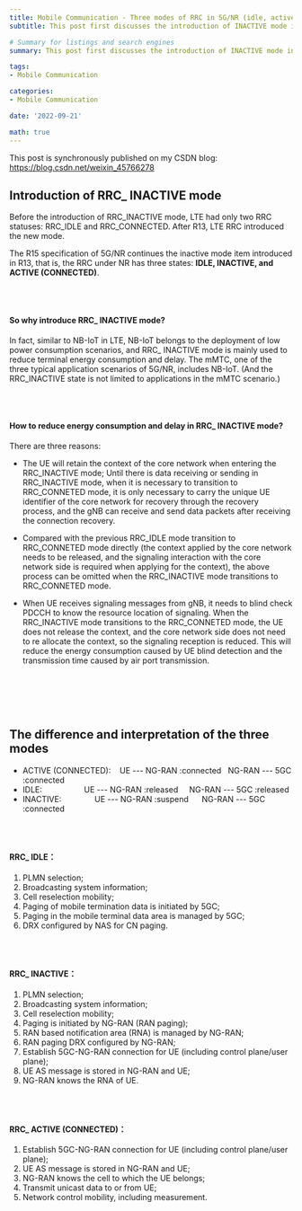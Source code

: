 ```yaml
---
title: Mobile Communication - Three modes of RRC in 5G/NR (idle, active, inactive)
subtitle: This post first discusses the introduction of INACTIVE mode in 5G/NR, and then makes functional differentiation and specific description of IDLE, INACTIVE and ACTIVE modes of RRC.

# Summary for listings and search engines
summary: This post first discusses the introduction of INACTIVE mode in 5G/NR, and then makes functional differentiation and specific description of IDLE, INACTIVE and ACTIVE modes of RRC.

tags: 
- Mobile Communication

categories: 
- Mobile Communication

date: '2022-09-21'

math: true
---
```

This post is synchronously published on my CSDN blog:
https://blog.csdn.net/weixin_45766278

## Introduction of RRC_ INACTIVE mode

Before the introduction of RRC_INACTIVE mode, LTE had only two RRC statuses: RRC_IDLE and RRC_CONNECTED. After R13, LTE RRC introduced the new mode.

The R15 specification of 5G/NR continues the inactive mode item introduced in R13, that is, the RRC under NR has three states: **IDLE, INACTIVE, and ACTIVE (CONNECTED)**.

<br></br>

#### So why introduce RRC_ INACTIVE mode?

In fact, similar to NB-IoT in LTE, NB-IoT belongs to the deployment of low power consumption scenarios, and RRC_ INACTIVE mode is mainly used to reduce terminal energy consumption and delay. The mMTC, one of the three typical application scenarios of 5G/NR, includes NB-IoT. (And the RRC_INACTIVE state is not limited to applications in the mMTC scenario.)

<br></br>

#### How to reduce energy consumption and delay in RRC_ INACTIVE mode?
There are three reasons:

- The UE will retain the context of the core network when entering the RRC_INACTIVE mode; Until there is data receiving or sending in RRC_INACTIVE mode, when it is necessary to transition to RRC_CONNETED mode, it is only necessary to carry the unique UE identifier of the core network for recovery through the recovery process, and the gNB can receive and send data packets after receiving the connection recovery.

- Compared with the previous RRC_IDLE mode transition to RRC_CONNETED mode directly (the context applied by the core network needs to be released, and the signaling interaction with the core network side is required when applying for the context), the above process can be omitted when the RRC_INACTIVE mode transitions to RRC_CONNETED mode.

- When UE receives signaling messages from gNB, it needs to blind check PDCCH to know the resource location of signaling. When the RRC_INACTIVE mode transitions to the RRC_CONNETED mode, the UE does not release the context, and the core network side does not need to re allocate the context, so the signaling reception is reduced. This will reduce the energy consumption caused by UE blind detection and the transmission time caused by air port transmission.

<br></br>
<br></br>



## The difference and interpretation of the three modes

- ACTIVE (CONNECTED):     UE --- NG-RAN :connected    NG-RAN --- 5GC :connected
- IDLE:                   UE --- NG-RAN :released     NG-RAN --- 5GC :released
- INACTIVE:               UE --- NG-RAN :suspend      NG-RAN --- 5GC :connected

<br></br>

#### RRC_ IDLE：
1. PLMN selection;
2. Broadcasting system information;
3. Cell reselection mobility;
4. Paging of mobile termination data is initiated by 5GC;
5. Paging in the mobile terminal data area is managed by 5GC;
6. DRX configured by NAS for CN paging.


<br></br>

#### RRC_ INACTIVE：
1. PLMN selection;
2. Broadcasting system information;
3. Cell reselection mobility;
4. Paging is initiated by NG-RAN (RAN paging);
5. RAN based notification area (RNA) is managed by NG-RAN;
6. RAN paging DRX configured by NG-RAN;
7. Establish 5GC-NG-RAN connection for UE (including control plane/user plane);
8. UE AS message is stored in NG-RAN and UE;
9. NG-RAN knows the RNA of UE.


<br></br>

#### RRC_ ACTIVE (CONNECTED)：
1. Establish 5GC-NG-RAN connection for UE (including control plane/user plane);
2. UE AS message is stored in NG-RAN and UE;
3. NG-RAN knows the cell to which the UE belongs;
4. Transmit unicast data to or from UE;
5. Network control mobility, including measurement.
